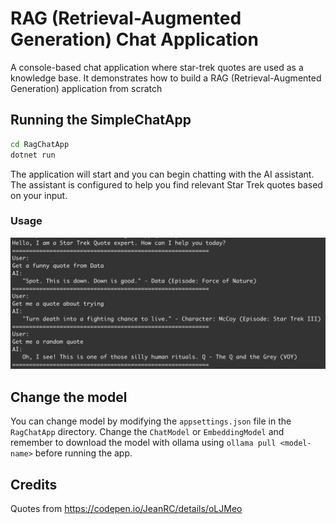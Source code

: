 # RAG (Retrieval-Augmented Generation) Chat Application

A console-based chat application where star-trek quotes are used as a knowledge base. It demonstrates how to build a
RAG (Retrieval-Augmented Generation) application from scratch

## Running the SimpleChatApp

```bash
cd RagChatApp
dotnet run
```

The application will start and you can begin chatting with the AI assistant.
The assistant is configured to help you find relevant Star Trek quotes based on your input.

### Usage

![RAG Chat App](../docs/images/ragchat.png)

## Change the model

You can change model by modifying the `appsettings.json` file in the `RagChatApp` directory. Change the `ChatModel` or
`EmbeddingModel` and remember to download the model with ollama using `ollama pull <model-name>` before running the app.

## Credits

Quotes from https://codepen.io/JeanRC/details/oLJMeo